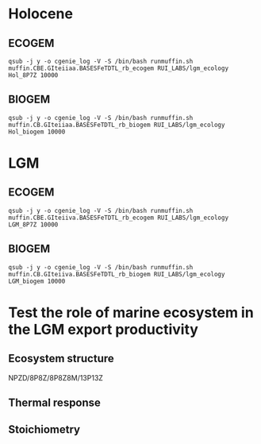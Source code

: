 # Holocene

## ECOGEM
```
qsub -j y -o cgenie_log -V -S /bin/bash runmuffin.sh muffin.CBE.GIteiiaa.BASESFeTDTL_rb_ecogem RUI_LABS/lgm_ecology Hol_8P7Z 10000
```

## BIOGEM
```
qsub -j y -o cgenie_log -V -S /bin/bash runmuffin.sh muffin.CB.GIteiiaa.BASESFeTDTL_rb_biogem RUI_LABS/lgm_ecology Hol_biogem 10000
```


# LGM

## ECOGEM
```
qsub -j y -o cgenie_log -V -S /bin/bash runmuffin.sh muffin.CBE.GIteiiva.BASESFeTDTL_rb_ecogem RUI_LABS/lgm_ecology LGM_8P7Z 10000
```

## BIOGEM
```
qsub -j y -o cgenie_log -V -S /bin/bash runmuffin.sh muffin.CB.GIteiiva.BASESFeTDTL_rb_biogem RUI_LABS/lgm_ecology LGM_biogem 10000
```




# Test the role of marine ecosystem in the LGM export productivity

## Ecosystem structure
NPZD/8P8Z/8P8Z8M/13P13Z

## Thermal response

## Stoichiometry

